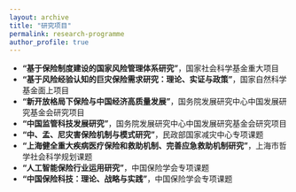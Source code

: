 ```yaml
---
layout: archive
title: "研究项目"
permalink: research-programme
author_profile: true
---
```


- **“基于保险制度建设的国家风险管理体系研究”**，国家社会科学基金重大项目  
- **“基于风险经验认知的巨灾保险需求研究：理论、实证与政策”**，国家自然科学基金面上项目  
- **“新开放格局下保险与中国经济高质量发展”**，国务院发展研究中心中国发展研究基金会研究项目  
- **“中国监管科技发展研究”**，国务院发展研究中心中国发展研究基金会研究项目  
- **“中、孟、尼灾害保险机制与模式研究”**，民政部国家减灾中心专项课题  
- **“上海健全重大疾病医疗保险和救助机制、完善应急救助机制研究”**，上海市哲学社会科学规划课题  
- **“人工智能保险行业运用研究”**，中国保险学会专项课题  
- **“中国保险科技：理论、战略与实践”**，中国保险学会专项课题


